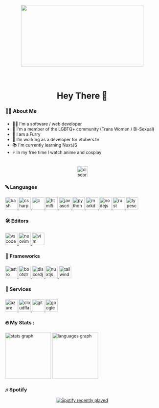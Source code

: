 <div align="center">
  <img height="200" width="400" src="./images/bg/frieren-ultrawide-5040x2160-15153.jpg"  />
</div>

###

<br clear="both">

<h1 align="center">Hey There 👋</h1>

###

<h3 align="left">👩‍💻  About Me</h3>

###

<div align="left">
  <ul>
    <li>👩‍💻 I'm a software / web developer</li>
    <li>🌈 I'm a member of the LGBTQ+ community (Trans Women / Bi-Sexual)</li>
    <li>🦊 I am a Furry</li>
    <li>🔭 I’m working as a developer for vtubers.tv</li>
    <li>📚 I'm currently learning NuxtJS</li>
    <li>⚡ In my free time I watch anime and cosplay</li>
  </ul>

  <br>
  <div align="center">
    <a href="https://vtubers.tv">
      <img src="./.github/assets/images/socials/discord.svg" alt="discord" width="35" height="35" /> 
    </a>
</div>
</div>

###

<h3 align="left">🔤 Languages</h3>

###

<div align="left">
  <a href="https://bash.gnu.org/">
    <img src="./.github/assets/images/programming/bash.svg" alt="bash" width="40" height="40" />
  </a>
  <a href="https://docs.microsoft.com/en-us/dotnet/csharp/">
    <img src="./.github/assets/images/programming/csharp.svg" alt="csharp" width="40" height="40" />
  </a>
  <a href="https://www.iso.org/standard/74528.html">
    <img src="./.github/assets/images/programming/c.svg" alt="c" width="40" height="40" />
  </a>
  <a href="https://developer.mozilla.org/en-US/docs/Web/HTML">
    <img src="./.github/assets/images/programming/html5.svg" alt="html5" width="40" height="40" />
  </a>
  <a href="https://developer.mozilla.org/en-US/docs/Web/JavaScript">
    <img src="./.github/assets/images/programming/javascript.svg" alt="javascript" width="40" height="40" />
  </a>
  <a href="https://www.python.org/">
    <img src="./.github/assets/images/programming/python.svg" alt="python" width="40" height="40" />
  </a>
  <a href="https://daringfireball.net/projects/markdown/">
    <img src="./.github/assets/images/programming/markdown.svg" alt="markdown" width="40" height="40" />
  </a>
  <a href="https://nodejs.org/">
    <img src="./.github/assets/images/programming/nodejs.svg" alt="nodejs" width="40" height="40" />
  </a>
  <a href="https://www.rust-lang.org/">
    <img src="./.github/assets/images/programming/rust.svg" alt="rust" width="40" height="40" />
  </a>
  <a href="https://www.typescriptlang.org/">
    <img src="./.github/assets/images/programming/typescript.svg" alt="typescript" width="40" height="40" />
  </a>
</div>

###

<h3 align="left">🛠️  Editors</h3>

###

<div align="left">
  <a href="https://code.visualstudio.com/">
    <img src="./.github/assets/images/editors/vscode.svg" alt="vscode" width="40" height="40" />
    </a>
    <a href="https://neovim.io/">
      <img src="./.github/assets/images/editors/neovim.svg" alt="neovim" width="40" height="40" />
    </a>
    <a href="https://www.vim.org/">
      <img src="./.github/assets/images/editors/vim.svg" alt="vim" width="40" height="40" />
    </a>
</div>

###

<h3 align="left">🔧  Frameworks</h3>

###

<div align="left">
    <a href="https://astro.build">
      <img src="./.github/assets/images/frameworks/astro.svg" alt="astro" width="40" height="40" />
    </a>
    <a href="https://getbootstrap.com/">
      <img src="./.github/assets/images/frameworks/bootstrap.svg" alt="bootstrap" width="40" height="40" />
    </a>
    <a href="https://discord.js.org/">
      <img src="./.github/assets/images/frameworks/discordjs.svg" alt="discordjs" width="40" height="40" />
    </a>
    <a href="https://nuxtjs.org/">
      <img src="./.github/assets/images/frameworks/nuxtjs.svg" alt="nuxtjs" width="40" height="40" />
    </a>
    <a href="https://tailwindcss.com/">
      <img src="./.github/assets/images/frameworks/tailwindcss.svg" alt="tailwindcss" width="40" height="40" />
    </a>
</div>

###

<h3 align="left">🔗  Services</h3>

###

<div align="left">
    <a href="https://azure.microsoft.com/">
      <img src="./.github/assets/images/services/azure.svg" alt="azure" width="40" height="40" />
    </a>
    <a href="https://www.cloudflare.com/">
      <img src="./.github/assets/images/services/cloudflare.svg" alt="cloudflare" width="40" height="40" />
    </a>
    <a href="https://git-scm.com/">
      <img src="./.github/assets/images/services/git.svg" alt="git" width="40" height="40" />
    </a>
    <a href="https://cloud.google.com/">
      <img src="./.github/assets/images/services/googlecloud.svg" alt="googlecloud" width="40" height="40" />
    </a>
</div>

###

<h3 align="left">🔥   My Stats :</h3>

###

<div align="left">
  <img src="https://github-readme-stats.vercel.app/api?username=chocoOnEstrogen&hide_title=false&hide_rank=false&show_icons=true&include_all_commits=true&count_private=true&disable_animations=false&theme=dracula&locale=en&hide_border=false&order=1" height="150" alt="stats graph"  /> 

<img src="https://github-readme-stats.vercel.app/api/top-langs/?username=chocoOnEstrogen&layout=compact&theme=dracula&hide_border=false&langs_count=10" height="150" alt="languages graph"  />
</div>


###

<h3 align="left">🎶  Spotify</h3>

<div align="center">
  <a href="https://open.spotify.com/user/31ztkrtzz4grziugqpjtxna74ija">
    <img src="https://spotify-recently-played-readme.vercel.app/api?user=31ztkrtzz4grziugqpjtxna74ija&count=5&unique=true" alt="Spotify recently played"  />
  </a>
</div>

###
